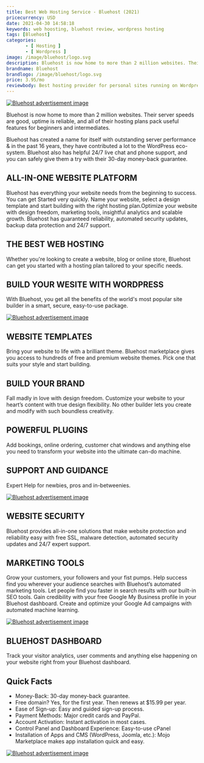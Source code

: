 ```yaml
---
title: Best Web Hosting Service - Bluehost (2021)
pricecurrency: USD
date: 2021-04-30 14:58:18
keywords: web hoosting, bluehost review, wordpress hosting
tags: [Bluehost]
categories:
       - [ Hosting ]
       - [ Wordpress ]
image: /image/bluehost/logo.svg
description: Bluehost is now home to more than 2 million websites. Their server speeds are good, uptime is reliable, and all of their hosting plans pack useful features for beginners and intermediates.
brandname: Bluehost
brandlogo: /image/bluehost/logo.svg
price: 3.95/mo
reviewbody: Best hosting provider for personal sites running on Wordpress.
---
```

<a href="https://www.bluehost.com/track/swathibangera/" target="_blank"> <img border="0" src="https://bluehost-cdn.com/media/partner/images/swathibangera/760x80/760x80BW.png" alt="Bluehost advertisement image"> </a>

Bluehost is now home to more than 2 million websites. Their server speeds are good, uptime is reliable, and all of their hosting plans pack useful features for beginners and intermediates.

Bluehost has created a name for itself with outstanding server performance & in the past 16 years, they have contributed a lot to the WordPress eco-system. Bluehost also has helpful 24/7 live chat and phone support, and you can safely give them a try with their 30-day money-back guarantee.

## ALL-IN-ONE WEBSITE PLATFORM
Bluehost has everything your website needs from the beginning to success. You can get Started very quickly. Name your website, select a design template and start building with the right hosting plan.Optimize your website with design freedom, marketing tools, insightful analytics and scalable growth. Bluehost has guaranteed reliability, automated security updates, backup data protection and 24/7 support.

## THE BEST WEB HOSTING
Whether you're looking to create a website, blog or online store, Bluehost can
get you started with a hosting plan tailored to your specific needs.


## BUILD YOUR WESITE WITH WORDPRESS
With Bluehost, you get all the benefits of the world's
most popular site builder in a smart, secure, easy-to-use package.

<a href="https://www.bluehost.com/track/swathibangera/" target="_blank"> <img border="0" src="https://bluehost-cdn.com/media/partner/images/swathibangera/620x203/620x203BW.png" alt="Bluehost advertisement image"> </a>

## WEBSITE TEMPLATES
Bring your website to life with a brilliant theme. Bluehost marketplace gives you access to hundreds of free and premium website themes. Pick one that suits your style and start building.

## BUILD YOUR BRAND
Fall madly in love with design freedom. Customize your website to your heart’s content with true design flexibility. No other builder lets you create and modify with such boundless creativity.

## POWERFUL PLUGINS
Add bookings, online ordering, customer chat windows and anything else you need to transform your website into the ultimate can-do machine.

## SUPPORT AND GUIDANCE
Expert Help for newbies, pros and in-betweenies.

<a href="https://www.bluehost.com/track/swathibangera/" target="_blank"> <img border="0" src="https://bluehost-cdn.com/media/partner/images/swathibangera/760x80/760x80BW.png" alt="Bluehost advertisement image"> </a>

## WEBSITE SECURITY
Bluehost provides all-in-one solutions that make website protection and reliability easy with free SSL, malware detection, automated security updates and 24/7 expert support.

## MARKETING TOOLS
Grow your customers, your followers and your fist pumps.
Help success find you wherever your audience searches with Bluehost’s automated marketing tools. Let people find you faster in search results with our built-in SEO tools. Gain credibility with your free Google My Business profile in your Bluehost dashboard. Create and optimize your Google Ad campaigns with automated machine learning.

<a href="https://www.bluehost.com/track/swathibangera/" target="_blank"> <img border="0" src="https://bluehost-cdn.com/media/partner/images/swathibangera/760x80/760x80BW.png" alt="Bluehost advertisement image"> </a>

## BLUEHOST DASHBOARD
Track your visitor analytics, user comments and anything else happening on your website right from your Bluehost dashboard.

## Quick Facts
- Money-Back: 30-day money-back guarantee.
- Free domain? Yes, for the first year. Then renews at $15.99 per year.
- Ease of Sign-up: Easy and guided sign-up process.
- Payment Methods: Major credit cards and PayPal.
- Account Activation: Instant activation in most cases. 
- Control Panel and Dashboard Experience: Easy-to-use cPanel
- Installation of Apps and CMS (WordPress, Joomla, etc.): Mojo Marketplace makes app installation quick and easy.

<a href="https://www.bluehost.com/track/swathibangera/" target="_blank"> <img border="0" src="https://bluehost-cdn.com/media/partner/images/swathibangera/760x80/760x80BW.png" alt="Bluehost advertisement image"> </a>